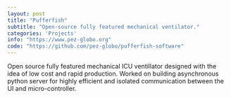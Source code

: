 ```yaml
---
layout: post
title: "Pufferfish"
subtitle: "Open-source fully featured mechanical ventilator."
categories: 'Projects'
info: "https://www.pez-globo.org"
code: "https://github.com/pez-globo/pufferfish-software"
---
```


Open source fully featured mechanical ICU ventillator designed with the idea of low cost and rapid production. Worked on building asynchronous python server for highly efficient and isolated communication between the UI and micro-controller. 